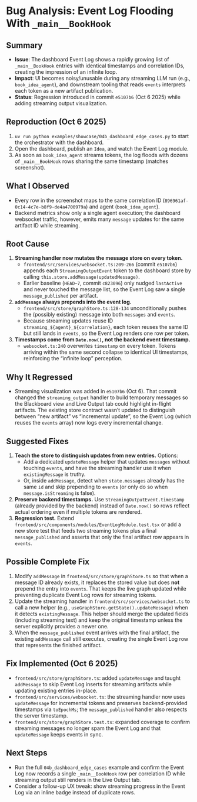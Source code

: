 # Bug Analysis: Event Log Flooding With `_main__BookHook`

## Summary
- **Issue**: The dashboard Event Log shows a rapidly growing list of `_main__BookHook` entries with identical timestamps and correlation IDs, creating the impression of an infinite loop.
- **Impact**: UI becomes noisy/unusable during any streaming LLM run (e.g., `book_idea_agent`), and downstream tooling that reads `events` interprets each token as a new artifact publication.
- **Status**: Regression introduced in commit `e5107b6` (Oct 6 2025) while adding streaming output visualization.

## Reproduction (Oct 6 2025)
1. `uv run python examples/showcase/04b_dashboard_edge_cases.py` to start the orchestrator with the dashboard.
2. Open the dashboard, publish an `Idea`, and watch the Event Log module.
3. As soon as `book_idea_agent` streams tokens, the log floods with dozens of `_main__BookHook` rows sharing the same timestamp (matches screenshot).

## What I Observed
- Every row in the screenshot maps to the same correlation ID (`896961af-0c14-4c7e-b8f9-de4a4700979a`) and agent (`book_idea_agent`).
- Backend metrics show only a single agent execution; the dashboard websocket traffic, however, emits many `message` updates for the same artifact ID while streaming.

## Root Cause
1. **Streaming handler now mutates the message store on every token.**
   - `frontend/src/services/websocket.ts:209-266` (commit `e5107b6`) appends each `StreamingOutputEvent` token to the dashboard store by calling `this.store.addMessage(updatedMessage)`.
   - Earlier baseline (`HEAD~7`, commit `c823096`) only nudged `lastActive` and never touched the message list, so the Event Log saw a single `message_published` per artifact.
2. **`addMessage` always prepends into the event log.**
   - `frontend/src/store/graphStore.ts:128-134` unconditionally pushes the (possibly existing) message into both `messages` and `events`.
   - Because streaming updates reuse ID `streaming_${agent}_${correlation}`, each token reuses the same ID but still lands in `events`, so the Event Log renders one row per token.
3. **Timestamps come from `Date.now()`, not the backend event timestamp.**
   - `websocket.ts:240` overwrites `timestamp` on every token. Tokens arriving within the same second collapse to identical UI timestamps, reinforcing the “infinite loop” perception.

## Why It Regressed
- Streaming visualization was added in `e5107b6` (Oct 6). That commit changed the `streaming_output` handler to build temporary messages so the Blackboard view and Live Output tab could highlight in-flight artifacts. The existing store contract wasn’t updated to distinguish between “new artifact” vs “incremental update”, so the Event Log (which reuses the `events` array) now logs every incremental change.

## Suggested Fixes
1. **Teach the store to distinguish updates from new entries.** Options:
   - Add a dedicated `updateMessage` helper that updates `messages` without touching `events`, and have the streaming handler use it when `existingMessage` is truthy.
   - Or, inside `addMessage`, detect when `state.messages` already has the same `id` and skip prepending to `events` (or only do so when `message.isStreaming` is false).
2. **Preserve backend timestamps.** Use `StreamingOutputEvent.timestamp` (already provided by the backend) instead of `Date.now()` so rows reflect actual ordering even if multiple tokens are rendered.
3. **Regression test.** Extend `frontend/src/components/modules/EventLogModule.test.tsx` or add a new store test that feeds two streaming tokens plus a final `message_published` and asserts that only the final artifact row appears in `events`.

## Possible Complete Fix
1. Modify `addMessage` in `frontend/src/store/graphStore.ts` so that when a message ID already exists, it replaces the stored value but does **not** prepend the entry into `events`. That keeps the live graph updated while preventing duplicate Event Log rows for streaming tokens.
2. Update the streaming handler in `frontend/src/services/websocket.ts` to call a new helper (e.g., `useGraphStore.getState().updateMessage`) when it detects `existingMessage`. This helper should merge the updated fields (including streaming text) and keep the original timestamp unless the server explicitly provides a newer one.
3. When the `message_published` event arrives with the final artifact, the existing `addMessage` call still executes, creating the single Event Log row that represents the finished artifact.

## Fix Implemented (Oct 6 2025)
- `frontend/src/store/graphStore.ts`: added `updateMessage` and taught `addMessage` to skip Event Log inserts for streaming artifacts while updating existing entries in-place.
- `frontend/src/services/websocket.ts`: the streaming handler now uses `updateMessage` for incremental tokens and preserves backend-provided timestamps via `toEpochMs`; the `message_published` handler also respects the server timestamp.
- `frontend/src/store/graphStore.test.ts`: expanded coverage to confirm streaming messages no longer spam the Event Log and that `updateMessage` keeps events in sync.

## Next Steps
- Run the full `04b_dashboard_edge_cases` example and confirm the Event Log now records a single `_main__BookHook` row per correlation ID while streaming output still renders in the Live Output tab.
- Consider a follow-up UX tweak: show streaming progress in the Event Log via an inline badge instead of duplicate rows.
